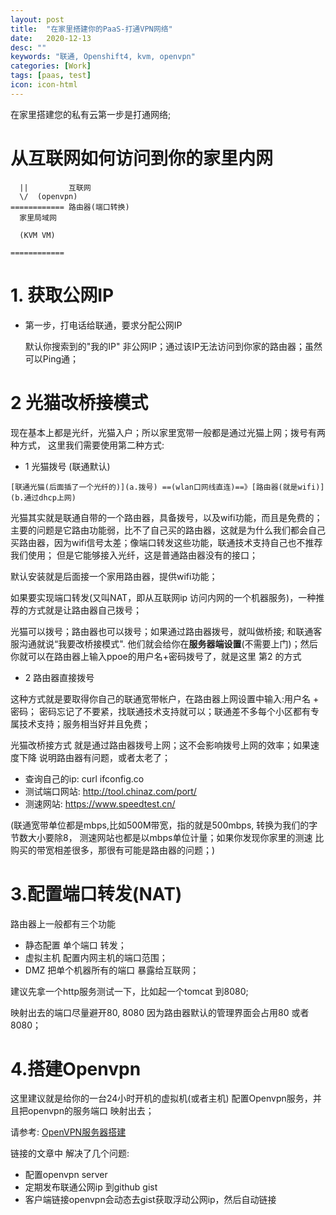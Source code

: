 ```yaml
---
layout: post
title:  "在家里搭建你的PaaS-打通VPN网络"
date:   2020-12-13
desc: ""
keywords: "联通, Openshift4, kvm, openvpn"
categories: [Work]
tags: [paas, test]
icon: icon-html
---
```

在家里搭建您的私有云第一步是打通网络;

# 从互联网如何访问到你的家里内网

```
  ||         互联网
  \/  (openvpn)
============ 路由器(端口转换)
  家里局域网

  (KVM VM)

============
````
# 1. 获取公网IP
* 第一步，打电话给联通，要求分配公网IP

  默认你搜索到的"我的IP" 非公网IP；通过该IP无法访问到你家的路由器；虽然可以Ping通；
# 2 光猫改桥接模式
  
  现在基本上都是光纤，光猫入户；所以家里宽带一般都是通过光猫上网；拨号有两种方式， 这里我们需要使用第二种方式:
  * 1 光猫拨号 (联通默认)
  ```
  [联通光猫(后面插了一个光纤的)](a.拨号) ==(wlan口网线直连)==》[路由器(就是wifi)](b.通过dhcp上网)
  ```
  光猫其实就是联通自带的一个路由器，具备拨号，以及wifi功能，而且是免费的；主要的问题是它路由功能弱，比不了自己买的路由器，这就是为什么我们都会自己买路由器，因为wifi信号太差；像端口转发这些功能，联通技术支持自己也不推荐我们使用；
  但是它能够接入光纤，这是普通路由器没有的接口；

  默认安装就是后面接一个家用路由器，提供wifi功能；

  如果要实现端口转发(又叫NAT，即从互联网ip 访问内网的一个机器服务)，一种推荐的方式就是让路由器自己拨号；

  光猫可以拨号；路由器也可以拨号；如果通过路由器拨号，就叫做桥接; 和联通客服沟通就说“我要改桥接模式". 他们就会给你在**服务器端设置**(不需要上门)；然后你就可以在路由器上输入ppoe的用户名+密码拨号了，就是这里 第2 的方式

  
  * 2 路由器直接拨号
  
  这种方式就是要取得你自己的联通宽带帐户，在路由器上网设置中输入:用户名 + 密码；
  密码忘记了不要紧，找联通技术支持就可以；联通差不多每个小区都有专属技术支持；服务相当好并且免费；

  光猫改桥接方式 就是通过路由器拨号上网；这不会影响拨号上网的效率；如果速度下降 说明路由器有问题，或者太老了；

  * 查询自己的ip: curl ifconfig.co
  * 测试端口网站: http://tool.chinaz.com/port/
  * 测速网站: https://www.speedtest.cn/
  
  (联通宽带单位都是mbps,比如500M带宽，指的就是500mbps, 转换为我们的字节数大小要除8， 测速网站也都是以mbps单位计量；如果你发现你家里的测速 比购买的带宽相差很多，那很有可能是路由器的问题；)

  
# 3.配置端口转发(NAT)

  路由器上一般都有三个功能
  * 静态配置 单个端口 转发；
  * 虚拟主机 配置内网主机的端口范围；
  * DMZ 把单个机器所有的端口 暴露给互联网；

  建议先拿一个http服务测试一下，比如起一个tomcat 到8080;
  
  映射出去的端口尽量避开80, 8080 因为路由器默认的管理界面会占用80 或者8080；


# 4.搭建Openvpn
这里建议就是给你的一台24小时开机的虚拟机(或者主机) 配置Openvpn服务，并且把openvpn的服务端口 映射出去；

请参考: [OpenVPN服务器搭建](https://github.com/ryanzhang/rhel7-install-openvpn)

链接的文章中 解决了几个问题:
* 配置openvpn server
* 定期发布联通公网ip 到github gist
* 客户端链接openvpn会动态去gist获取浮动公网ip，然后自动链接




